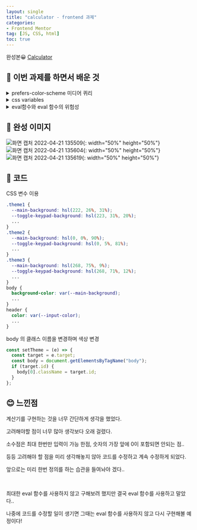 ```yaml
---
layout: single
title: "calculator - frontend 과제"
categories: 
- Frontend Mentor
tag: [JS, CSS, html]
toc: true
---
```

완성본😀 [Calculator](https://han0224.github.io/calculator-app-main/)

## 📕 이번 과제를 하면서 배운 것
<details>
<summary>prefers-color-scheme 미디어 퀴리</summary>
<div markdown="1">

> 운영체제에서 설정된 라이트/다크 모드를 실시간으로 감지하여 최적화된 스타일을 적용


```css
@media (prefers-color-scheme: ligth){
    /* light 모드에 적용할 스타일 */
}
```
```css
@media (prefers-color-scheme: dark){
    /* dark 모드에 적용할 스타일 */
}
```

[추가 정보](https://developer.mozilla.org/en-US/docs/Web/CSS/@media/prefers-color-scheme)

</div>
</details>


<details>
<summary>css variables</summary>
<div markdown="1">

> CSS 에서도 변수를 선언 할 수 있다. 일반적으로 아래 규칙을 따른다.

1. :root 의사 클래스에 선언
1. 두 개의 붙임표로 시작

[추가정보](https://developer.mozilla.org/ko/docs/Web/CSS/Using_CSS_custom_properties)

</div>
</details>
<details>
<summary>eval함수와 eval 함수의 위험성</summary>
<div markdown="1">

> eval 은 문자로 표현된 JavaScript 코드를 실행하는 함수이다.

이에 대한 자세한 것은 포스팅 할 예정!

[추가정보](https://developer.mozilla.org/ko/docs/Web/JavaScript/Reference/Global_Objects/eval)
</div>
</details>


## 🔮 완성 이미지
![화면 캡처 2022-04-21 135509](https://user-images.githubusercontent.com/70616579/164374961-eb80d976-14b8-47cb-8fd3-9f29de1a7e43.png){: width="50%" height="50%"}
![화면 캡처 2022-04-21 135604](https://user-images.githubusercontent.com/70616579/164375072-8819db07-a170-4285-a386-9cfc0398e13b.png){: width="50%" height="50%"}
![화면 캡처 2022-04-21 135619](https://user-images.githubusercontent.com/70616579/164375076-9c359445-3f22-43b4-ba94-3ae699a563bd.png){: width="50%" height="50%"}


## 💎 코드
CSS 변수 이용
```css
.theme1 {
  --main-background: hsl(222, 26%, 31%);
  --toggle-keypad-background: hsl(223, 31%, 20%);
  ...
}
.theme2 {
  --main-background: hsl(0, 0%, 90%);
  --toggle-keypad-background: hsl(0, 5%, 81%);
  ...
}
.theme3 {
  --main-background: hsl(268, 75%, 9%);
  --toggle-keypad-background: hsl(268, 71%, 12%);
  ...
}
body {
  background-color: var(--main-background);
  ...
}
header {
  color: var(--input-color);
  ...
}
```

body 의 클래스 이름을 변경하며 색상 변경
```javascript
const setTheme = (e) => {
  const target = e.target;
  const body = document.getElementsByTagName("body");
  if (target.id) {
    body[0].className = target.id;
  }
};
```

## 😊 느낀점

계산기를 구현하는 것을 너무 간단하게 생각을 했었다.

고려해야할 점이 너무 많아 생각보다 오래 걸렸다.

소수점은 최대 한번만 입력이 가능 한점, 숫자의 가장 앞에 0이 포함되면 안되는 점..

등등 고려해야 할 점을 미리 생각해놓지 않아 코드를 수정하고 계속 수정하게 되었다.

앞으로는 미리 한번 정의를 하는 습관을 들여놔야 겠다..

<br/>

최대한 eval 함수를 사용하지 않고 구해보려 했지만 결국 eval 함수를 사용하고 말았다..

나중에 코드를 수정할 일이 생기면 그때는 eval 함수를 사용하지 않고 다시 구현해볼 예정이다!

